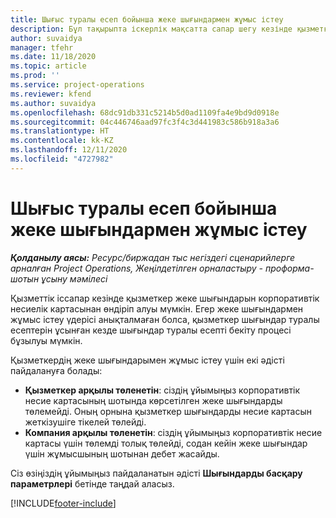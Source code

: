 ```yaml
---
title: Шығыс туралы есеп бойынша жеке шығындармен жұмыс істеу
description: Бұл тақырыпта іскерлік мақсатта сапар шегу кезінде қызметкерлердің жарататын жеке шығындарымен жұмыс істеу туралы ақпарат беріледі.
author: suvaidya
manager: tfehr
ms.date: 11/18/2020
ms.topic: article
ms.prod: ''
ms.service: project-operations
ms.reviewer: kfend
ms.author: suvaidya
ms.openlocfilehash: 68dc91db331c5214b5d0ad1109fa4e9bd9d0918e
ms.sourcegitcommit: 04c446746aad97fc3f4c3d441983c586b918a3a6
ms.translationtype: HT
ms.contentlocale: kk-KZ
ms.lasthandoff: 12/11/2020
ms.locfileid: "4727982"
---
```

# <a name="work-with-personal-expenses-on-an-expense-report"></a>Шығыс туралы есеп бойынша жеке шығындармен жұмыс істеу

_**Қолданылу аясы:** Ресурс/биржадан тыс негіздегі сценарийлерге арналған Project Operations, Жеңілдетілген орналастыру - проформа-шотын ұсыну мәмілесі_

Қызметтік іссапар кезінде қызметкер жеке шығындарын корпоративтік несиелік картасынан өндіріп алуы мүмкін. Егер жеке шығындармен жұмыс істеу үдерісі анықталмаған болса, қызметкер шығындар туралы есептерін ұсынған кезде шығындар туралы есепті бекіту процесі бұзылуы мүмкін.

Қызметкердің жеке шығындарымен жұмыс істеу үшін екі әдісті пайдалануға болады:

  - **Қызметкер арқылы төленетін**: сіздің ұйымыңыз корпоративтік несие картасының шотында көрсетілген жеке шығындарды төлемейді. Оның орнына қызметкер шығындарды несие картасын жеткізушіге тікелей төлейді. 
  - **Компания арқылы төленетін**: сіздің ұйымыңыз корпоративтік несие картасы үшін төлемді толық төлейді, содан кейін жеке шығындар үшін жұмысшының шотынан дебет жасайды.

Сіз өзіңіздің ұйымыңыз пайдаланатын әдісті **Шығындарды басқару параметрлері** бетінде таңдай аласыз.


[!INCLUDE[footer-include](../includes/footer-banner.md)]